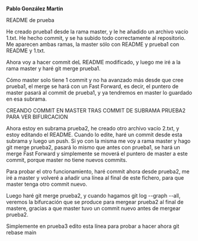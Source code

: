 **Pablo González Martín**

README de prueba

He creado prueba1 desde la rama master, y le he añadido un archivo vacío 1.txt. He hecho commit, y se ha subido todo correctamente al repositorio. Me aparecen ambas ramas, la master sólo con README y prueba1 con README y 1.txt.

Ahora voy a hacer commit deL README modificado, y luego me iré a la rama master y haré git merge prueba1.

Cómo master solo tiene 1 commit y no ha avanzado más desde que cree prueba1, el merge se hará con un Fast Forward, es decir, el puntero de master pasará al commit de prueba1, y ya tendremos en master lo guardado en esa subrama.


CREANDO COMMIT EN MASTER TRAS COMMIT DE SUBRAMA PRUEBA2 PARA VER BIFURCACION

Ahora estoy en subrama prueba2, he creado otro archivo vacío 2.txt, y estoy editando el README. Cuando lo edite, haré un commit desde esta subrama y luego un push. Si yo con la misma me voy a rama master y hago git merge prueba2, pasará lo mismo que antes con prueba1, se hará un merge Fast Forward y simplemente se moverá el puntero de master a este commit, porque master no tiene nuevos commits.

Para probar el otro funcionamiento, haré commit ahora desde prueba2, me iré a master y volveré a añadir una línea al final de este fichero, para que master tenga otro commit nuevo.

Luego haré git merge prueba2, y cuando hagamos git log --graph --all, veremos la bifurcación que se produce para mergear prueba2 al final de mastere, gracias a que master tuvo un commit nuevo antes de mergear prueba2.


Simplemente en prueba3 edito esta línea para probar a hacer ahora git rebase main
